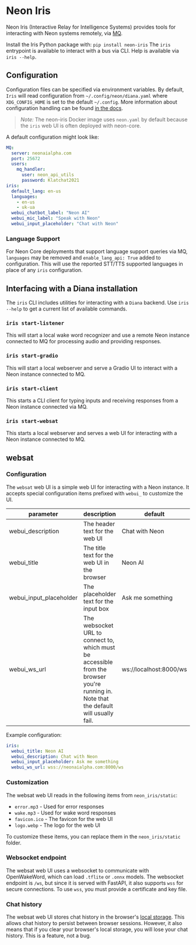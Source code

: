 # Neon Iris

Neon Iris (Interactive Relay for Intelligence Systems) provides tools for
interacting with Neon systems remotely, via [MQ](https://github.com/NeonGeckoCom/chat_api_mq_proxy).

Install the Iris Python package with: `pip install neon-iris`
The `iris` entrypoint is available to interact with a bus via CLI. Help is available via `iris --help`.

## Configuration

Configuration files can be specified via environment variables. By default,
`Iris` will read configuration from `~/.config/neon/diana.yaml` where
`XDG_CONFIG_HOME` is set to the default `~/.config`.
More information about configuration handling can be found
[in the docs](https://neongeckocom.github.io/neon-docs/quick_reference/configuration/).

> _Note:_ The neon-iris Docker image uses `neon.yaml` by default because the
> `iris` web UI is often deployed with neon-core.

A default configuration might look like:

```yaml
MQ:
  server: neonaialpha.com
  port: 25672
  users:
    mq_handler:
      user: neon_api_utils
      password: Klatchat2021
iris:
  default_lang: en-us
  languages:
    - en-us
    - uk-ua
  webui_chatbot_label: "Neon AI"
  webui_mic_label: "Speak with Neon"
  webui_input_placeholder: "Chat with Neon"
```

### Language Support

For Neon Core deployments that support language support queries via MQ, `languages`
may be removed and `enable_lang_api: True` added to configuration. This will use
the reported STT/TTS supported languages in place of any `iris` configuration.

## Interfacing with a Diana installation

The `iris` CLI includes utilities for interacting with a `Diana` backend. Use
`iris --help` to get a current list of available commands.

### `iris start-listener`

This will start a local wake word recognizer and use a remote Neon
instance connected to MQ for processing audio and providing responses.

### `iris start-gradio`

This will start a local webserver and serve a Gradio UI to interact with a Neon
instance connected to MQ.

### `iris start-client`

This starts a CLI client for typing inputs and receiving responses from a Neon
instance connected via MQ.

### `iris start-websat`

This starts a local webserver and serves a web UI for interacting with a Neon
instance connected to MQ.

## websat

### Configuration

The `websat` web UI is a simple web UI for interacting with a Neon instance. It
accepts special configuration items prefixed with `webui_` to customize the UI.

| parameter               | description                                                                                                                            | default                |
| ----------------------- | -------------------------------------------------------------------------------------------------------------------------------------- | ---------------------- |
| webui_description       | The header text for the web UI                                                                                                         | Chat with Neon         |
| webui_title             | The title text for the web UI in the browser                                                                                           | Neon AI                |
| webui_input_placeholder | The placeholder text for the input box                                                                                                 | Ask me something       |
| webui_ws_url            | The websocket URL to connect to, which must be accessible from the browser you're running in. Note that the default will usually fail. | ws://localhost:8000/ws |

Example configuration:

```yaml
iris:
  webui_title: Neon AI
  webui_description: Chat with Neon
  webui_input_placeholder: Ask me something
  webui_ws_url: wss://neonaialpha.com:8000/ws
```

### Customization

The websat web UI reads in the following items from `neon_iris/static`:

- `error.mp3` - Used for error responses
- `wake.mp3` - Used for wake word responses
- `favicon.ico` - The favicon for the web UI
- `logo.webp` - The logo for the web UI

To customize these items, you can replace them in the `neon_iris/static` folder.

### Websocket endpoint

The websat web UI uses a websocket to communicate with OpenWakeWord, which can
load `.tflite` or `.onnx` models. The websocket endpoint is `/ws`, but since it
is served with FastAPI, it also supports `wss` for secure connections. To
use `wss`, you must provide a certificate and key file.

### Chat history

The websat web UI stores chat history in the browser's [local storage](https://developer.mozilla.org/en-US/docs/Web/API/Window/localStorage).
This allows chat history to persist between browser sessions. However, it also
means that if you clear your browser's local storage, you will lose your chat
history. This is a feature, not a bug.
